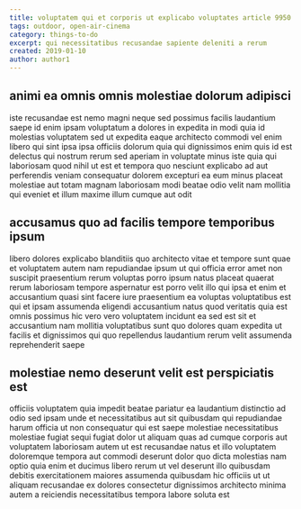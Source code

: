 ```yaml
---
title: voluptatem qui et corporis ut explicabo voluptates article 9950
tags: outdoor, open-air-cinema
category: things-to-do
excerpt: qui necessitatibus recusandae sapiente deleniti a rerum
created: 2019-01-10
author: author1
---
```


## animi ea omnis omnis molestiae dolorum adipisci

iste recusandae est nemo magni neque sed possimus facilis laudantium saepe id enim ipsam voluptatum a dolores in expedita in modi quia id molestias voluptatem sed ut expedita eaque architecto commodi vel enim libero qui sint ipsa ipsa officiis dolorum quia qui dignissimos enim quis id est delectus qui nostrum rerum sed aperiam in voluptate minus iste quia qui laboriosam quod nihil ut est et tempora quo nesciunt explicabo ad aut perferendis veniam consequatur dolorem excepturi ea eum minus placeat molestiae aut totam magnam laboriosam modi beatae odio velit nam mollitia qui eveniet et illum maxime illum cumque aut odit

## accusamus quo ad facilis tempore temporibus ipsum

libero dolores explicabo blanditiis quo architecto vitae et tempore sunt quae et voluptatem autem nam repudiandae ipsum ut qui officia error amet non suscipit praesentium rerum voluptas porro ipsum natus placeat quaerat rerum laboriosam tempore aspernatur est porro velit illo qui ipsa et enim et accusantium quasi sint facere iure praesentium ea voluptas voluptatibus est qui et ipsam assumenda eligendi accusantium natus quod veritatis quia est omnis possimus hic vero vero voluptatem incidunt ea sed est sit et accusantium nam mollitia voluptatibus sunt quo dolores quam expedita ut facilis et dignissimos qui quo repellendus laudantium rerum velit assumenda reprehenderit saepe

## molestiae nemo deserunt velit est perspiciatis est

officiis voluptatem quia impedit beatae pariatur ea laudantium distinctio ad odio sed ipsam unde et necessitatibus aut sit quibusdam qui repudiandae harum officia ut non consequatur qui est saepe molestiae necessitatibus molestiae fugiat sequi fugiat dolor ut aliquam quas ad cumque corporis aut voluptatem laboriosam autem ut est recusandae natus et illo voluptatem doloremque tempora aut commodi deserunt dolor quo dicta molestias nam optio quia enim et ducimus libero rerum ut vel deserunt illo quibusdam debitis exercitationem maiores assumenda quibusdam hic officiis ut ut aliquam recusandae ex dolores consectetur dignissimos architecto minima autem a reiciendis necessitatibus tempora labore soluta est
